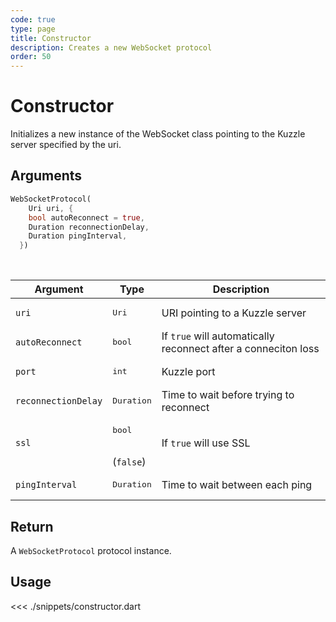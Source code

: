 ```yaml
---
code: true
type: page
title: Constructor
description: Creates a new WebSocket protocol
order: 50
---
```


# Constructor

Initializes a new instance of the WebSocket class pointing to the Kuzzle server specified by the uri.

## Arguments

```dart
WebSocketProtocol(
    Uri uri, {
    bool autoReconnect = true,
    Duration reconnectionDelay,
    Duration pingInterval,
  })
```

<br/>

| Argument  | Type              | Description                  |
| --------- | ----------------- | ---------------------------- |
| `uri`    | <pre>Uri</pre> | URI pointing to a Kuzzle server |
| `autoReconnect` | <pre>bool</pre> | If `true` will automatically reconnect after a conneciton loss |
| `port` | <pre>int</pre> | Kuzzle port |
| `reconnectionDelay` | <pre>Duration</pre> | Time to wait before trying to reconnect |
| `ssl` | <pre>bool</pre><br>(`false`) | If `true` will use SSL |
| `pingInterval` | <pre>Duration</pre> | Time to wait between each ping |

## Return

A `WebSocketProtocol` protocol instance.

## Usage

<<< ./snippets/constructor.dart

